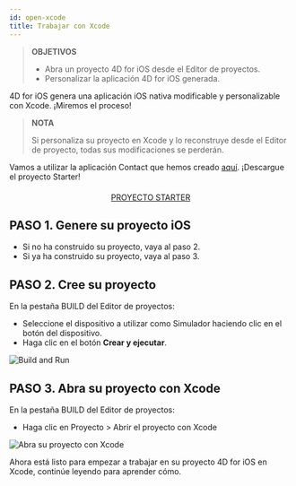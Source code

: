 ```yaml
---
id: open-xcode
title: Trabajar con Xcode
---
```


> **OBJETIVOS**
> 
> * Abra un proyecto 4D for iOS desde el Editor de proyectos.
> * Personalizar la aplicación 4D for iOS generada.

4D for iOS genera una aplicación iOS nativa modificable y personalizable con Xcode. ¡Miremos el proceso!

> **NOTA**
> 
> Si personaliza su proyecto en Xcode y lo reconstruye desde el Editor de proyecto, todas sus modificaciones se perderán.

Vamos a utilizar la aplicación Contact que hemos creado [aquí](contact-app.html). ¡Descargue el proyecto Starter!

<div markdown="1" style="text-align: center; margin-top: 20px">
<a class="button"
href="../assets/en/customize-with-xcode/ContactStarter.zip">PROYECTO STARTER</a>
</div>

## PASO 1. Genere su proyecto iOS

* Si no ha construido su proyecto, vaya al paso 2.
* Si ya ha construido su proyecto, vaya al paso 3.

## PASO 2. Cree su proyecto

En la pestaña BUILD del Editor de proyectos:

* Seleccione el dispositivo a utilizar como Simulador haciendo clic en el botón del dispositivo.
* Haga clic en el botón **Crear y ejecutar**.

![Build and Run](assets/en/customize-with-xcode/build-and-run-4D-for-iOS.png)

## PASO 3. Abra su proyecto con Xcode

En la pestaña BUILD del Editor de proyectos:

* Haga clic en Proyecto > Abrir el proyecto con Xcode

![Abra su proyecto con Xcode](assets/en/customize-with-xcode/Open-your-project-Xcode-4D-for-iOS.png)

Ahora está listo para empezar a trabajar en su proyecto 4D for iOS en Xcode, continúe leyendo para aprender cómo.